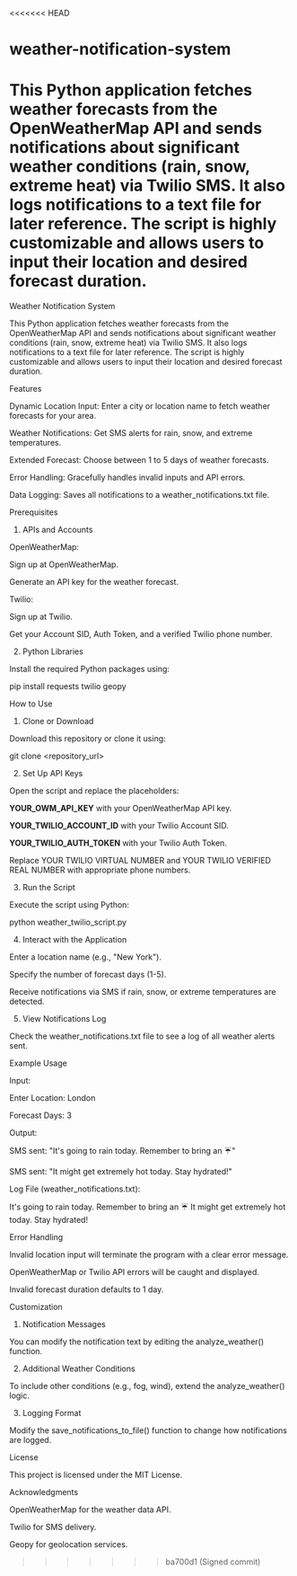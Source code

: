 <<<<<<< HEAD
# weather-notification-system
This Python application fetches weather forecasts from the OpenWeatherMap API and sends notifications about significant weather conditions (rain, snow, extreme heat) via Twilio SMS. It also logs notifications to a text file for later reference. The script is highly customizable and allows users to input their location and desired forecast duration.
=======
Weather Notification System

This Python application fetches weather forecasts from the OpenWeatherMap API and sends notifications about significant weather conditions (rain, snow, extreme heat) via Twilio SMS. It also logs notifications to a text file for later reference. The script is highly customizable and allows users to input their location and desired forecast duration.

Features

Dynamic Location Input: Enter a city or location name to fetch weather forecasts for your area.

Weather Notifications: Get SMS alerts for rain, snow, and extreme temperatures.

Extended Forecast: Choose between 1 to 5 days of weather forecasts.

Error Handling: Gracefully handles invalid inputs and API errors.

Data Logging: Saves all notifications to a weather_notifications.txt file.

Prerequisites

1. APIs and Accounts

OpenWeatherMap:

Sign up at OpenWeatherMap.

Generate an API key for the weather forecast.

Twilio:

Sign up at Twilio.

Get your Account SID, Auth Token, and a verified Twilio phone number.

2. Python Libraries

Install the required Python packages using:

pip install requests twilio geopy

How to Use

1. Clone or Download

Download this repository or clone it using:

git clone <repository_url>

2. Set Up API Keys

Open the script and replace the placeholders:

__YOUR_OWM_API_KEY__ with your OpenWeatherMap API key.

__YOUR_TWILIO_ACCOUNT_ID__ with your Twilio Account SID.

__YOUR_TWILIO_AUTH_TOKEN__ with your Twilio Auth Token.

Replace YOUR TWILIO VIRTUAL NUMBER and YOUR TWILIO VERIFIED REAL NUMBER with appropriate phone numbers.

3. Run the Script

Execute the script using Python:

python weather_twilio_script.py

4. Interact with the Application

Enter a location name (e.g., "New York").

Specify the number of forecast days (1-5).

Receive notifications via SMS if rain, snow, or extreme temperatures are detected.

5. View Notifications Log

Check the weather_notifications.txt file to see a log of all weather alerts sent.

Example Usage

Input:

Enter Location: London

Forecast Days: 3

Output:

SMS sent: "It's going to rain today. Remember to bring an ☔️"

SMS sent: "It might get extremely hot today. Stay hydrated!"

Log File (weather_notifications.txt):

It's going to rain today. Remember to bring an ☔️
It might get extremely hot today. Stay hydrated!

Error Handling

Invalid location input will terminate the program with a clear error message.

OpenWeatherMap or Twilio API errors will be caught and displayed.

Invalid forecast duration defaults to 1 day.

Customization

1. Notification Messages

You can modify the notification text by editing the analyze_weather() function.

2. Additional Weather Conditions

To include other conditions (e.g., fog, wind), extend the analyze_weather() logic.

3. Logging Format

Modify the save_notifications_to_file() function to change how notifications are logged.

License

This project is licensed under the MIT License.

Acknowledgments

OpenWeatherMap for the weather data API.

Twilio for SMS delivery.

Geopy for geolocation services.
>>>>>>> ba700d1 (Signed commit)
